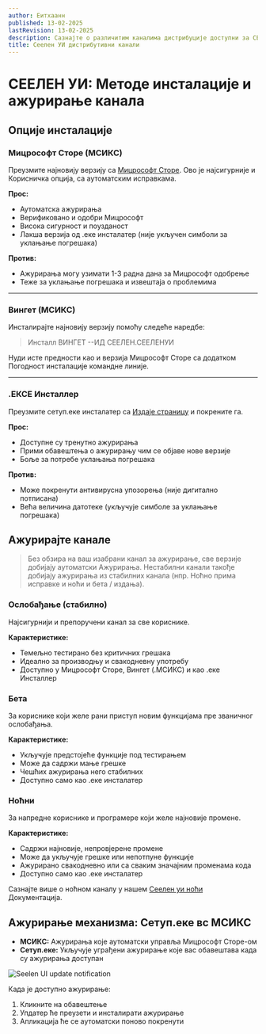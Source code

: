 ```yaml
---
author: Еитхаанн
published: 13-02-2025
lastRevision: 13-02-2025
description: Сазнајте о различитим каналима дистрибуције доступни за СЕЕЛЕН УИ
title: Сеелен УИ дистрибутивни канали
---
```


# СЕЕЛЕН УИ: Методе инсталације и ажурирање канала

## Опције инсталације

### Мицрософт Сторе (МСИКС)

Преузмите најновију верзију са
[Мицрософт Сторе](https://www.microsoft.com/store). Ово је најсигурније и
Корисничка опција, са аутоматским исправкама.

**Прос:**

- Аутоматска ажурирања
- Верификовано и одобри Мицрософт
- Висока сигурност и поузданост
- Лакша верзија од .еке инсталатер (није укључен симболи за уклањање погрешака)

**Против:**

- Ажурирања могу узимати 1-3 радна дана за Мицрософт одобрење
- Теже за уклањање погрешака и извештаја о проблемима

---

### Вингет (МСИКС)

Инсталирајте најновију верзију помоћу следеће наредбе:

> Инсталл ВИНГЕТ --ИД СЕЕЛЕН.СЕЕЛЕНУИ

Нуди исте предности као и верзија Мицрософт Сторе са додатком Погодност
инсталације командне линије.

---

### .ЕКСЕ Инсталлер

Преузмите сетуп.еке инсталатер са
[Издаје страницу](https://github.com/eythaann/Seelen-UI/releases) и покрените
га.

**Прос:**

- Доступне су тренутно ажурирања
- Прими обавештења о ажурирању чим се објаве нове верзије
- Боље за потребе уклањања погрешака

**Против:**

- Може покренути антивирусна упозорења (није дигитално потписана)
- Већа величина датотеке (укључује симболе за уклањање погрешака)

## Ажурирајте канале

> Без обзира на ваш изабрани канал за ажурирање, све верзије добијају аутоматски
> Ажурирања. Нестабилни канали такође добијају ажурирања из стабилних канала
> (нпр. Ноћно прима исправке и ноћи и бета / издања).

### Ослобађање (стабилно)

Најсигурнији и препоручени канал за све кориснике.

**Карактеристике:**

- Темељно тестирано без критичних грешака
- Идеално за производњу и свакодневну употребу
- Доступно у Мицрософт Сторе, Вингет (.МСИКС) и као .еке Инсталлер

### Бета

За кориснике који желе рани приступ новим функцијама пре званичног ослобађања.

**Карактеристике:**

- Укључује предстојеће функције под тестирањем
- Може да садржи мање грешке
- Чешћих ажурирања него стабилних
- Доступно само као .еке инсталатер

### Ноћни

За напредне кориснике и програмере који желе најновије промене.

**Карактеристике:**

- Садржи најновије, непровјерене промене
- Може да укључује грешке или непотпуне функције
- Ажурирано свакодневно или са сваким значајним променама кода
- Доступно само као .еке инсталатер

Сазнајте више о ноћном каналу у нашем
[Сеелен уи ноћи](https://seelen.io/blog/nightly) Документација.

## Ажурирање механизма: Сетуп.еке вс МСИКС

- **МСИКС:** Ажурирања које аутоматски управља Мицрософт Сторе-ом
- **Сетуп.еке:** Укључује уграђени ажурирање које вас обавештава када су
  ажурирања доступан

![Seelen UI update notification](https://github.com/Seelen-Inc/slu-blog/blob/master/blog/seelen-ui-distribution-channels/image.png?raw=true)

Када је доступно ажурирање:

1. Кликните на обавештење
2. Упдатер ће преузети и инсталирати ажурирање
3. Апликација ће се аутоматски поново покренути
